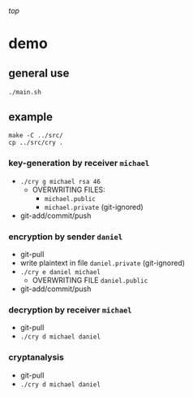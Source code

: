 <h6>top</h6>

# demo

## general use
`./main.sh`

## example
```
make -C ../src/
cp ../src/cry .
```

### key-generation by receiver `michael`
- `./cry g michael rsa 46`
  - OVERWRITING FILES:
    - `michael.public`
    - `michael.private` (git-ignored)
- git-add/commit/push

### encryption by sender `daniel`
- git-pull
- write plaintext in file `daniel.private` (git-ignored)
- `./cry e daniel michael`
  - OVERWRITING FILE `daniel.public`
- git-add/commit/push

### decryption by receiver `michael`
- git-pull
- `./cry d michael daniel`

### cryptanalysis
- git-pull
- `./cry d michael daniel`
